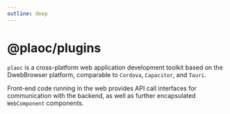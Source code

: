 ```yaml
---
outline: deep
---
```


# @plaoc/plugins

<Badges name="@plaoc/plugins" />
<Platform supports="iOS,Android,MacOS,Windows" />

`plaoc` is a cross-platform web application development toolkit based on the DwebBrowser platform, comparable to `Cordova`, `Capacitor`, and `Tauri`.

Front-end code running in the web provides API call interfaces for communication with the backend, as well as further encapsulated `WebComponent` components.